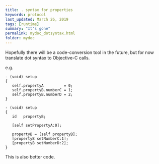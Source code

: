 ```yaml
---
title: . syntax for properties
keywords: protocol
last_updated: March 26, 2019
tags: [runtime]
summary: "It's gone"
permalink: mydoc_dotsyntax.html
folder: mydoc
---
```



Hopefully there will be a code-conversion tool in the future, but for now
translate dot syntax to Objective-C calls.

e.g.

```
- (void) setup
{
   self.propertyA         = 0;
   self.propertyB.numberC = 1;
   self.propertyB.numberD = 2;
}
```

```
- (void) setup
{
   id   propertyB;

   [self setPropertyA:0];

   propertyB = [self propertyB];
   [propertyB setNumberC:1];
   [propertyB setNumberD:2];
}
```

This is also better code.


